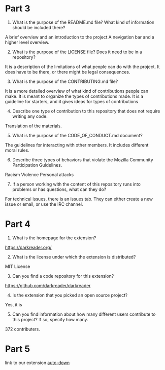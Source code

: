 # Part 3
1. What is the purpose of the README.md file? What kind of information should be included there?

A brief overview and an introduction to the project
A nevigation bar and a higher level overview. 

2. What is the purpose of the LICENSE file? Does it need to be in a repository?

It is a description of the limitations of what people can do with the project. It does have to be there, or there might be legal consequences. 

3. What is the purpose of the CONTRIBUTING.md file?

It is a more detailed overview of what kind of contributions people can make. It is meant to organize the types of contributions made. It is a guideline for starters, and it gives ideas for types of contributions

4. Describe one type of contribution to this repository that does not require writing any code.

Translation of the materials. 

5. What is the purpose of the CODE_OF_CONDUCT.md document?

The guidelines for interacting with other members. It includes different moral rules. 

6. Describe three types of behaviors that violate the Mozilla Community Participation Guidelines.

Racism
Violence
Personal attacks 

7. If a person working with the content of this repository runs into problems or has questions, what can they do?

For technical issues, there is an issues tab. They can either create a new issue or email, or use the IRC channel. 

# Part 4
1. What is the homepage for the extension?

https://darkreader.org/

2. What is the license under which the extension is distributed?

MIT License

3. Can you find a code repository for this extension?

https://github.com/darkreader/darkreader

4. Is the extension that you picked an open source project?

Yes, it is

5. Can you find information about how many different users contribute to this project? If so, specify how many.

372 contributers. 

# Part 5
link to our extension [auto-down](https://github.com/nyu-ossd-s20/auto-down)
